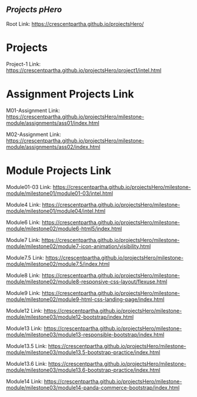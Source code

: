 ## ***Projects pHero***

Root Link: https://crescentpartha.github.io/projectsHero/

# Projects

Project-1 Link: https://crescentpartha.github.io/projectsHero/project1/intel.html

# Assignment Projects Link

M01-Assignment Link: https://crescentpartha.github.io/projectsHero/milestone-module/assignments/ass01/index.html

M02-Assignment Link: https://crescentpartha.github.io/projectsHero/milestone-module/assignments/ass02/index.html





# Module Projects Link

Module01-03 Link: https://crescentpartha.github.io/projectsHero/milestone-module/milestone01/module01-03/intel.html

Module4 Link: https://crescentpartha.github.io/projectsHero/milestone-module/milestone01/module04/intel.html

Module6 Link: https://crescentpartha.github.io/projectsHero/milestone-module/milestone02/module6-html5/index.html

Module7 Link: https://crescentpartha.github.io/projectsHero/milestone-module/milestone02/module7-icon-animation/visibility.html

Module7.5 Link: https://crescentpartha.github.io/projectsHero/milestone-module/milestone02/module7.5/index.html

Module8 Link: https://crescentpartha.github.io/projectsHero/milestone-module/milestone02/module8-responsive-css-layout/flexuse.html

Module9 Link: https://crescentpartha.github.io/projectsHero/milestone-module/milestone02/module9-html-css-landing-page/index.html

Module12 Link: https://crescentpartha.github.io/projectsHero/milestone-module/milestone03/module12-bootstrap/index.html

Module13 Link: https://crescentpartha.github.io/projectsHero/milestone-module/milestone03/module13-responsible-bootstrap/index.html

Module13.5 Link: https://crescentpartha.github.io/projectsHero/milestone-module/milestone03/module13.5-bootstrap-practice/index.html

Module13.6 Link: https://crescentpartha.github.io/projectsHero/milestone-module/milestone03/module13.6-bootstrap-practice/index.html

Module14 Link: https://crescentpartha.github.io/projectsHero/milestone-module/milestone03/module14-panda-commerce-bootstrap/index.html




